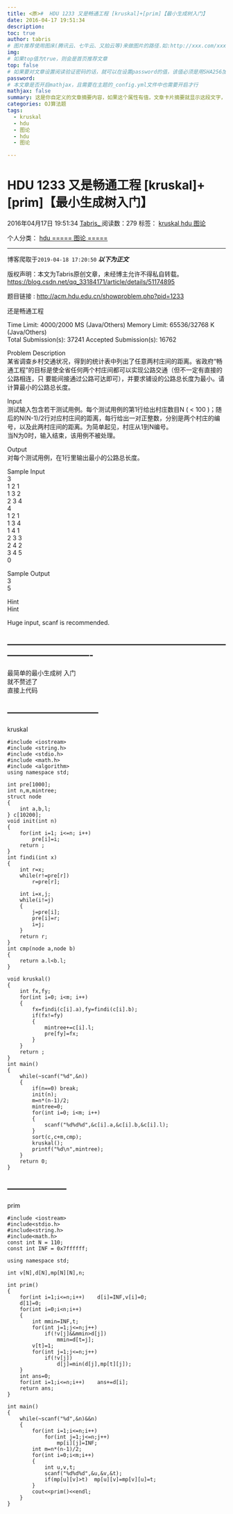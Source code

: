 ```yaml
---
title: <原>#  HDU 1233 又是畅通工程 [kruskal]+[prim]【最小生成树入门】
date: 2016-04-17 19:51:34
description:
toc: true
author: tabris
# 图片推荐使用图床(腾讯云、七牛云、又拍云等)来做图片的路径.如:http://xxx.com/xxx.jpg
img: 
# 如果top值为true，则会是首页推荐文章
top: false
# 如果要对文章设置阅读验证密码的话，就可以在设置password的值，该值必须是用SHA256加密后的密码，防止被他人识破
password: 
# 本文章是否开启mathjax，且需要在主题的_config.yml文件中也需要开启才行
mathjax: false
summary: 这是你自定义的文章摘要内容，如果这个属性有值，文章卡片摘要就显示这段文字，否则程序会自动截取文章的部分内容作为摘要
categories: OJ算法题
tags:
  - kruskal
  - hdu
  - 图论
  - hdu
  - 图论

---
```





#  HDU 1233 又是畅通工程 [kruskal]+[prim]【最小生成树入门】

2016年04月17日 19:51:34  [ Tabris_ ](https://me.csdn.net/qq_33184171) 阅读数：279
标签：  [ kruskal ](https://so.csdn.net/so/search/s.do?q=kruskal&t=blog) [ hdu
](https://so.csdn.net/so/search/s.do?q=hdu&t=blog) [ 图论
](https://so.csdn.net/so/search/s.do?q=图论&t=blog)

个人分类：  [ hdu ](https://blog.csdn.net/qq_33184171/article/category/6117382) [
===== 图论 ===== ](https://blog.csdn.net/qq_33184171/article/category/6188704)


--- 
 博客爬取于`2019-04-18 17:20:50`
***以下为正文***

版权声明：本文为Tabris原创文章，未经博主允许不得私自转载。
https://blog.csdn.net/qq_33184171/article/details/51174895

题目链接 : [ http://acm.hdu.edu.cn/showproblem.php?pid=1233
](http://acm.hdu.edu.cn/showproblem.php?pid=1233)

还是畅通工程

Time Limit: 4000/2000 MS (Java/Others) Memory Limit: 65536/32768 K
(Java/Others)  
Total Submission(s): 37241 Accepted Submission(s): 16762

Problem Description  
某省调查乡村交通状况，得到的统计表中列出了任意两村庄间的距离。省政府“畅通工程”的目标是使全省任何两个村庄间都可以实现公路交通（但不一定有直接的公路相连，只
要能间接通过公路可达即可），并要求铺设的公路总长度为最小。请计算最小的公路总长度。

Input  
测试输入包含若干测试用例。每个测试用例的第1行给出村庄数目N ( < 100
)；随后的N(N-1)/2行对应村庄间的距离，每行给出一对正整数，分别是两个村庄的编号，以及此两村庄间的距离。为简单起见，村庄从1到N编号。  
当N为0时，输入结束，该用例不被处理。

Output  
对每个测试用例，在1行里输出最小的公路总长度。

Sample Input  
3  
1 2 1  
1 3 2  
2 3 4  
4  
1 2 1  
1 3 4  
1 4 1  
2 3 3  
2 4 2  
3 4 5  
0

Sample Output  
3  
5

Hint  
Hint

Huge input, scanf is recommended.

##  —————————————————————————————————-

最简单的最小生成树 入门  
就不赘述了  
直接上代码

##  ——————————

kruskal

    
    
    #include <iostream>
    #include <string.h>
    #include <stdio.h>
    #include <math.h>
    #include <algorithm>
    using namespace std;
    
    int pre[1000];
    int n,m,mintree;
    struct node
    {
        int a,b,l;
    } c[10200];
    void init(int n)
    {
        for(int i=1; i<=n; i++)
            pre[i]=i;
        return ;
    }
    int findi(int x)
    {
        int r=x;
        while(r!=pre[r])
            r=pre[r];
    
        int i=x,j;
        while(i!=j)
        {
            j=pre[i];
            pre[i]=r;
            i=j;
        }
        return r;
    }
    int cmp(node a,node b)
    {
        return a.l<b.l;
    }
    
    void kruskal()
    {
        int fx,fy;
        for(int i=0; i<m; i++)
        {
            fx=findi(c[i].a),fy=findi(c[i].b);
            if(fx!=fy)
            {
                mintree+=c[i].l;
                pre[fy]=fx;
            }
        }
        return ;
    }
    int main()
    {
        while(~scanf("%d",&n))
        {
            if(n==0) break;
            init(n);
            m=n*(n-1)/2;
            mintree=0;
            for(int i=0; i<m; i++)
            {
                scanf("%d%d%d",&c[i].a,&c[i].b,&c[i].l);
            }
            sort(c,c+m,cmp);
            kruskal();
            printf("%d\n",mintree);
        }
        return 0;
    }
    

##  ——————–

prim

    
    
    #include <iostream>  
    #include<stdio.h>  
    #include<string.h>  
    #include<math.h>  
    const int N = 110;  
    const int INF = 0x7ffffff;  
    
    using namespace std;  
    
    int v[N],d[N],mp[N][N],n;  
    
    int prim()  
    {  
        for(int i=1;i<=n;i++)    d[i]=INF,v[i]=0;  
        d[1]=0;  
        for(int i=0;i<n;i++)  
        {  
            int mmin=INF,t;  
            for(int j=1;j<=n;j++)  
                if(!v[j]&&mmin>d[j])  
                    mmin=d[t=j];  
            v[t]=1;  
            for(int j=1;j<=n;j++)  
                if(!v[j])  
                    d[j]=min(d[j],mp[t][j]);  
        }  
        int ans=0;  
        for(int i=1;i<=n;i++)    ans+=d[i];  
        return ans;  
    }  
    
    int main()  
    {  
        while(~scanf("%d",&n)&&n)  
        {  
            for(int i=1;i<=n;i++)  
                for(int j=1;j<=n;j++)  
                    mp[i][j]=INF;  
            int m=n*(n-1)/2;  
            for(int i=0;i<m;i++)  
            {  
                int u,v,t;  
                scanf("%d%d%d",&u,&v,&t);  
                if(mp[u][v]>t)  mp[u][v]=mp[v][u]=t;  
            }  
            cout<<prim()<<endl;  
        }  
    } 

